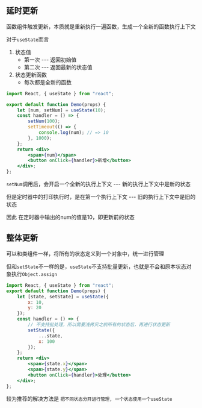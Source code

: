 ## 延时更新

函数组件触发更新，本质就是重新执行一遍函数，生成一个全新的函数执行上下文



对于`useState`而言

1. 状态值
   + 第一次 --- 返回初始值
   + 第二次 --- 返回最新的状态值
2. 状态更新函数
   + 每次都是全新的函数

```jsx
import React, { useState } from "react";

export default function Demo(props) {
    let [num, setNum] = useState(10);
    const handler = () => {
        setNum(100);
        setTimeout(() => {
            console.log(num); // => 10
        }, 1000);
    };
    return <div>
        <span>{num}</span>
        <button onClick={handler}>新增</button>
    </div>;
};
```

`setNum`调用后，会开启一个全新的执行上下文  --- 新的执行上下文中是新的状态

但是定时器中的打印执行时，是在第一个执行上下文 --- 旧的执行上下文中是旧的状态

因此 在定时器中输出的num的值是10，即更新前的状态



## 整体更新

可以和类组件一样，将所有的状态定义到一个对象中，统一进行管理

但和`setState`不一样的是，`useState`不支持批量更新，也就是不会和原本状态对象执行`Object.assign`

```jsx
import React, { useState } from "react";
export default function Demo(props) {
    let [state, setState] = useState({
        x: 10,
        y: 20
    });
    const handler = () => {
        // 不支持批处理，所以需要浅拷贝之前所有的状态后，再进行状态更新
        setState({
            ...state,
            x: 100
        });
    };
    return <div>
        <span>{state.x}</span>
        <span>{state.y}</span>
        <button onClick={handler}>处理</button>
    </div>;
};
```

较为推荐的解决方法是 `把不同状态分开进行管理, 一个状态使用一个useState`



